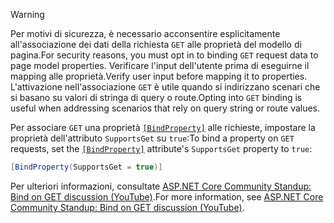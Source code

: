 > [!WARNING]
> <span data-ttu-id="f3883-101">Per motivi di sicurezza, è necessario acconsentire esplicitamente all'associazione dei dati della richiesta `GET` alle proprietà del modello di pagina.</span><span class="sxs-lookup"><span data-stu-id="f3883-101">For security reasons, you must opt in to binding `GET` request data to page model properties.</span></span> <span data-ttu-id="f3883-102">Verificare l'input dell'utente prima di eseguirne il mapping alle proprietà.</span><span class="sxs-lookup"><span data-stu-id="f3883-102">Verify user input before mapping it to properties.</span></span> <span data-ttu-id="f3883-103">L'attivazione nell'associazione `GET` è utile quando si indirizzano scenari che si basano su valori di stringa di query o route.</span><span class="sxs-lookup"><span data-stu-id="f3883-103">Opting into `GET` binding is useful when addressing scenarios that rely on query string or route values.</span></span>
>
> <span data-ttu-id="f3883-104">Per associare `GET` una proprietà [`[BindProperty]`](xref:Microsoft.AspNetCore.Mvc.BindPropertyAttribute) alle richieste, impostare la proprietà dell'attributo `SupportsGet` su `true`:</span><span class="sxs-lookup"><span data-stu-id="f3883-104">To bind a property on `GET` requests, set the [`[BindProperty]`](xref:Microsoft.AspNetCore.Mvc.BindPropertyAttribute) attribute's `SupportsGet` property to `true`:</span></span>
>
> ```csharp
> [BindProperty(SupportsGet = true)]
> ```
>
> <span data-ttu-id="f3883-105">Per ulteriori informazioni, consultate [ASP.NET Core Community Standup: Bind on GET discussion (YouTube)](https://www.youtube.com/watch?v=p7iHB9V-KVU&feature=youtu.be&t=54m27s).</span><span class="sxs-lookup"><span data-stu-id="f3883-105">For more information, see [ASP.NET Core Community Standup: Bind on GET discussion (YouTube)](https://www.youtube.com/watch?v=p7iHB9V-KVU&feature=youtu.be&t=54m27s).</span></span>
